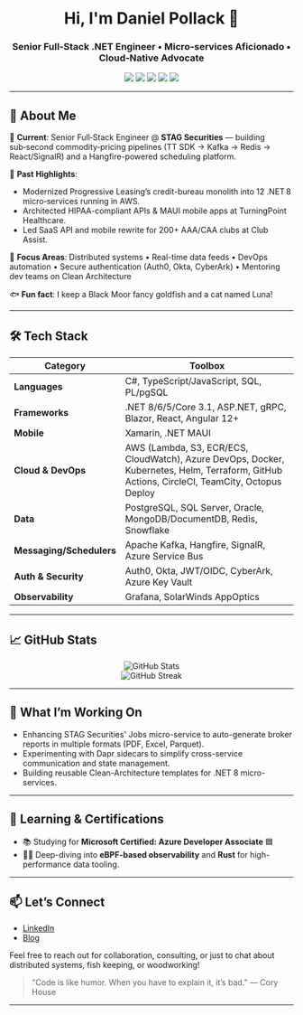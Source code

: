 
<h1 align="center">Hi, I'm Daniel Pollack 👋</h1>
<h3 align="center">Senior Full‑Stack .NET Engineer • Micro‑services Aficionado • Cloud‑Native Advocate</h3>

<p align="center">
  <img src="https://img.shields.io/badge/.NET%208-blueviolet?style=for-the-badge&logo=dotnet" />
  <img src="https://img.shields.io/badge/C%23-239120?style=for-the-badge&logo=c-sharp&logoColor=white" />
  <img src="https://img.shields.io/badge/AWS-FF9900?style=for-the-badge&logo=amazonaws&logoColor=white" />
  <img src="https://img.shields.io/badge/Kafka-231F20?style=for-the-badge&logo=apachekafka" />
  <img src="https://img.shields.io/badge/Redis-DC382D?style=for-the-badge&logo=redis&logoColor=white" />
</p>

---

## 🚀 About Me

🔹 **Current**: Senior Full‑Stack Engineer @ **STAG Securities** — building sub‑second commodity‑pricing pipelines (TT SDK → Kafka → Redis → React/SignalR) and a Hangfire-powered scheduling platform.

🔹 **Past Highlights**:
- Modernized Progressive Leasing’s credit-bureau monolith into 12 .NET 8 micro‑services running in AWS.
- Architected HIPAA-compliant APIs & MAUI mobile apps at TurningPoint Healthcare.
- Led SaaS API and mobile rewrite for 200+ AAA/CAA clubs at Club Assist.

🔹 **Focus Areas**:
Distributed systems • Real-time data feeds • DevOps automation • Secure authentication (Auth0, Okta, CyberArk) • Mentoring dev teams on Clean Architecture

🐟 **Fun fact**: I keep a Black Moor fancy goldfish and a cat named Luna!

---

## 🛠 Tech Stack

| Category            | Toolbox |
|---------------------|---------|
| **Languages**        | C#, TypeScript/JavaScript, SQL, PL/pgSQL |
| **Frameworks**       | .NET 8/6/5/Core 3.1, ASP.NET, gRPC, Blazor, React, Angular 12+ |
| **Mobile**           | Xamarin, .NET MAUI |
| **Cloud & DevOps**   | AWS (Lambda, S3, ECR/ECS, CloudWatch), Azure DevOps, Docker, Kubernetes, Helm, Terraform, GitHub Actions, CircleCI, TeamCity, Octopus Deploy |
| **Data**             | PostgreSQL, SQL Server, Oracle, MongoDB/DocumentDB, Redis, Snowflake |
| **Messaging/Schedulers** | Apache Kafka, Hangfire, SignalR, Azure Service Bus |
| **Auth & Security**  | Auth0, Okta, JWT/OIDC, CyberArk, Azure Key Vault |
| **Observability**    | Grafana, SolarWinds AppOptics |

---

## 📈 GitHub Stats

<p align="center">
  <img src="https://github-readme-stats.vercel.app/api?username=DotNetDeveloperDan&show_icons=true&theme=tokyonight" alt="GitHub Stats" />
  <br />
  <img src="https://github-readme-streak-stats.herokuapp.com/?user=DotNetDeveloperDan&theme=tokyonight" alt="GitHub Streak" />
</p>

---

## 🔭 What I’m Working On

- Enhancing STAG Securities' Jobs micro-service to auto-generate broker reports in multiple formats (PDF, Excel, Parquet).
- Experimenting with Dapr sidecars to simplify cross-service communication and state management.
- Building reusable Clean-Architecture templates for .NET 8 micro-services.

---

## 🌱 Learning & Certifications

- 📚 Studying for **Microsoft Certified: Azure Developer Associate** 🟦
- 🕵️‍♂️ Deep-diving into **eBPF-based observability** and **Rust** for high-performance data tooling.

---

## 📫 Let’s Connect

- [LinkedIn](https://www.linkedin.com/in/daniel-pollack-57706647/)
- [Blog](https://dotnetdeveloperdan.blogspot.com/)

Feel free to reach out for collaboration, consulting, or just to chat about distributed systems, fish keeping, or woodworking!

> "Code is like humor. When you have to explain it, it’s bad." — Cory House

---
